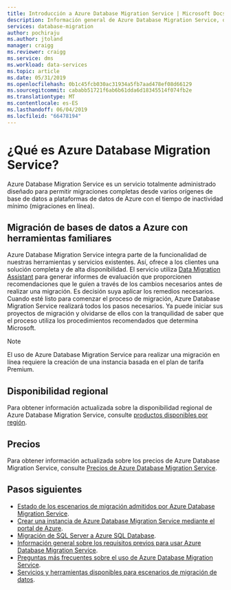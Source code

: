 ```yaml
---
title: Introducción a Azure Database Migration Service | Microsoft Docs
description: Información general de Azure Database Migration Service, que proporciona migraciones completas desde muchos orígenes de base de datos para las plataformas de datos de Azure.
services: database-migration
author: pochiraju
ms.author: jtoland
manager: craigg
ms.reviewer: craigg
ms.service: dms
ms.workload: data-services
ms.topic: article
ms.date: 05/31/2019
ms.openlocfilehash: 0b1c45fcb030ac31934a5fb7aad478ef08d66129
ms.sourcegitcommit: cababb51721f6ab6b61dda6d18345514f074fb2e
ms.translationtype: MT
ms.contentlocale: es-ES
ms.lasthandoff: 06/04/2019
ms.locfileid: "66478194"
---
```

# <a name="what-is-azure-database-migration-service"></a>¿Qué es Azure Database Migration Service?

Azure Database Migration Service es un servicio totalmente administrado diseñado para permitir migraciones completas desde varios orígenes de base de datos a plataformas de datos de Azure con el tiempo de inactividad mínimo (migraciones en línea).

## <a name="migrate-databases-to-azure-with-familiar-tools"></a>Migración de bases de datos a Azure con herramientas familiares

Azure Database Migration Service integra parte de la funcionalidad de nuestras herramientas y servicios existentes. Así, ofrece a los clientes una solución completa y de alta disponibilidad. El servicio utiliza [Data Migration Assistant](https://aka.ms/dma) para generar informes de evaluación que proporcionen recomendaciones que le guíen a través de los cambios necesarios antes de realizar una migración. Es decisión suya aplicar los remedios necesarios. Cuando esté listo para comenzar el proceso de migración, Azure Database Migration Service realizará todos los pasos necesarios. Ya puede iniciar sus proyectos de migración y olvidarse de ellos con la tranquilidad de saber que el proceso utiliza los procedimientos recomendados que determina Microsoft.

> [!NOTE]
> El uso de Azure Database Migration Service para realizar una migración en línea requiere la creación de una instancia basada en el plan de tarifa Premium.

## <a name="regional-availability"></a>Disponibilidad regional

Para obtener información actualizada sobre la disponibilidad regional de Azure Database Migration Service, consulte [productos disponibles por región](https://azure.microsoft.com/global-infrastructure/services/?products=database-migration).

## <a name="pricing"></a>Precios

Para obtener información actualizada sobre los precios de Azure Database Migration Service, consulte [Precios de Azure Database Migration Service](https://azure.microsoft.com/pricing/details/database-migration/).

## <a name="next-steps"></a>Pasos siguientes

* [Estado de los escenarios de migración admitidos por Azure Database Migration Service](resource-scenario-status.md).
* [Crear una instancia de Azure Database Migration Service mediante el portal de Azure](quickstart-create-data-migration-service-portal.md).
* [Migración de SQL Server a Azure SQL Database](tutorial-sql-server-to-azure-sql.md).
* [Información general sobre los requisitos previos para usar Azure Database Migration Service](pre-reqs.md).
* [Preguntas más frecuentes sobre el uso de Azure Database Migration Service](faq.md).
* [Servicios y herramientas disponibles para escenarios de migración de datos](dms-tools-matrix.md).
